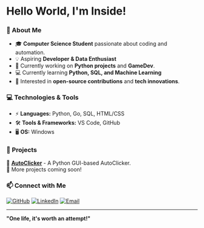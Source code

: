 # Hello World, I'm Inside!

### 🚀 About Me
- 🎓 **Computer Science Student** passionate about coding and automation.
- 💡 Aspiring **Developer & Data Enthusiast**
- 🔭 Currently working on **Python projects** and **GameDev**.
- 💻 Currently learning **Python, SQL, and Machine Learning**
- 🎯 Interested in **open-source contributions** and **tech innovations**.

### 💻 Technologies & Tools
- ⚡ **Languages:** Python, Go, SQL, HTML/CSS
- 🛠️ **Tools & Frameworks:** VS Code, GitHub
- 🖥️ **OS:** Windows

### 📌 Projects
🌟 **[AutoClicker](https://github.com/InsideTheDev/AutoClicker)** - A Python GUI-based AutoClicker.  
🔹 More projects coming soon!

### 📫 Connect with Me
[![GitHub](https://img.shields.io/badge/GitHub-000?style=for-the-badge&logo=github&logoColor=white)](https://github.com/YOUR_USERNAME)
[![LinkedIn](https://img.shields.io/badge/LinkedIn-0077B5?style=for-the-badge&logo=linkedin&logoColor=white)](https://www.linkedin.com/in/YOUR_LINKEDIN/)
[![Email](https://img.shields.io/badge/Email-D14836?style=for-the-badge&logo=gmail&logoColor=white)](mailto:YOUR_EMAIL@gmail.com)

---
**"One life, it's worth an attempt!"**  
